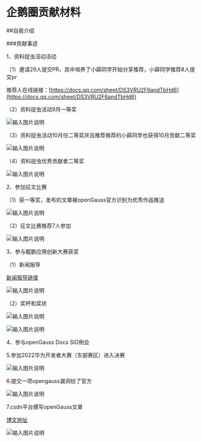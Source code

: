 # 企鹅圈贡献材料

##自我介绍

###贡献事迹

1、资料捉虫活动活动

（1）邀请29人提交PR，其中培养了小薛同学开始分享推荐，小薛同学推荐8人提交pr

推荐人在线链接：[https://docs.qq.com/sheet/DS3VRU2F6andTbHd6](https://docs.qq.com/sheet/DS3VRU2F6andTbHd6)

（2）资料捉虫活动9月一等奖

![输入图片说明](../%E6%94%AF%E6%92%91%E5%9B%BE%E7%89%871.png)

（3）资料捉虫活动10月份二等奖并且推荐推荐的小薛同学也获得10月贡献二等奖

![输入图片说明](../%E6%94%AF%E6%92%91%E6%9D%90%E6%96%992.png)

（4）资料捉虫优秀贡献者二等奖

![输入图片说明](../%E6%94%AF%E6%92%91%E6%9D%90%E6%96%993.png)

2、参加征文比赛

（1）获一等奖，发布的文章被openGauss官方识别为优秀作品推送

![输入图片说明](../%E6%94%AF%E6%92%91%E6%9D%90%E6%96%994.png)

（2）征文比赛推荐7人参加

![输入图片说明](../%E6%94%AF%E6%92%91%E6%9D%90%E6%96%995.png)

3、参与鲲鹏应用创新大赛获奖

（1）新闻报导

[新闻报导链接](https://mp.weixin.qq.com/s/5JfAOsr5o5yb0by9i2sknw)

![输入图片说明](../%E6%94%AF%E6%92%91%E6%9D%90%E6%96%996.png)

（2）奖杯和奖状

![输入图片说明](../%E6%94%AF%E6%92%91%E6%9D%90%E6%96%997.png)

![输入图片说明](../%E6%94%AF%E6%92%91%E6%9D%90%E6%96%998.png)

4、参与openGauss Docs SIG例会

5.参加2022华为开发者大赛（东部赛区）进入决赛

![输入图片说明](../%E6%94%AF%E6%92%91%E6%9D%90%E6%96%999.png)

6.提交一项opengauss漏洞给了官方

![输入图片说明](../%E6%94%AF%E6%92%91%E6%9D%90%E6%96%9910.png)

7.csdn平台撰写openGauss文章

[博文地址](http://t.csdn.cn/obBge)

![输入图片说明](../%E6%94%AF%E6%92%91%E6%9D%90%E6%96%9911.png)
